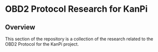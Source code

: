 # OBD2 Protocol Research for KanPi

## Overview

This section of the repository is a collection of the research related to the OBD2 Protocol for the KanPi project.